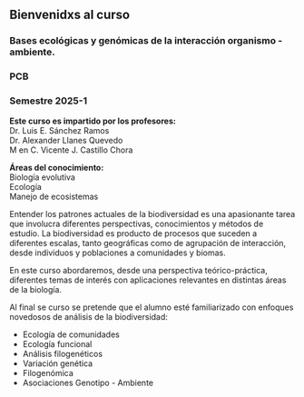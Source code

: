 ## Bienvenidxs al curso 
### Bases ecológicas y genómicas de la interacción organismo - ambiente.

### PCB
### Semestre 2025-1 

**Este curso es impartido por los profesores:** \
Dr. Luis E. Sánchez Ramos \
Dr. Alexander Llanes Quevedo \
M en C. Vicente J. Castillo Chora 

**Áreas del conocimiento:** \
Biología evolutiva \
Ecología \
Manejo de ecosistemas 


Entender los patrones actuales de la biodiversidad es una apasionante tarea que involucra diferentes perspectivas, conocimientos y métodos de estudio. La biodiversidad es producto de procesos que suceden a diferentes escalas, tanto geográficas como de agrupación de interacción, desde individuos y poblaciones a comunidades y biomas.

En este curso abordaremos, desde una perspectiva  teórico-práctica, diferentes temas de interés con aplicaciones relevantes en distintas áreas de la biología.

Al final se curso se pretende que el alumno esté familiarizado con enfoques novedosos de análisis de la biodiversidad:

- Ecología de comunidades
- Ecología funcional
- Análisis filogenéticos
- Variación genética
- Filogenómica
- Asociaciones Genotipo - Ambiente



